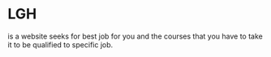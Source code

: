 # LGH
is a website seeks for best job for you and the courses that you have to take it to be qualified to specific job.
